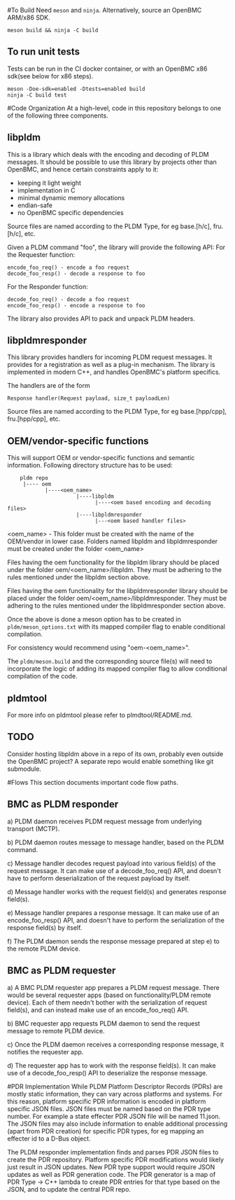 #To Build
Need `meson` and `ninja`. Alternatively, source an OpenBMC ARM/x86 SDK.
```
meson build && ninja -C build
```
## To run unit tests
Tests can be run in the CI docker container, or with an OpenBMC x86 sdk(see
below for x86 steps).
```
meson -Doe-sdk=enabled -Dtests=enabled build
ninja -C build test
```

#Code Organization
At a high-level, code in this repository belongs to one of the following three
components.

## libpldm
This is a library which deals with the encoding and decoding of PLDM messages.
It should be possible to use this library by projects other than OpenBMC, and
hence certain constraints apply to it:
- keeping it light weight
- implementation in C
- minimal dynamic memory allocations
- endian-safe
- no OpenBMC specific dependencies

Source files are named according to the PLDM Type, for eg base.[h/c], fru.[h/c],
etc.

Given a PLDM command "foo", the library will provide the following API:
For the Requester function:
```
encode_foo_req() - encode a foo request
decode_foo_resp() - decode a response to foo
```
For the Responder function:
```
decode_foo_req() - decode a foo request
encode_foo_resp() - encode a response to foo
```
The library also provides API to pack and unpack PLDM headers.

## libpldmresponder
This library provides handlers for incoming PLDM request messages. It provides
for a registration as well as a plug-in mechanism. The library is implemented in
modern C++, and handles OpenBMC's platform specifics.

The handlers are of the form
```
Response handler(Request payload, size_t payloadLen)
```

Source files are named according to the PLDM Type, for eg base.[hpp/cpp],
fru.[hpp/cpp], etc.


## OEM/vendor-specific functions
This will support OEM or vendor-specific functions and semantic information.
Following directory structure has to be used:
```
    pldm repo
     |---- oem
            |----<oem_name>
                      |----libpldm
                            |----<oem based encoding and decoding files>
                      |----libpldmresponder
                            |---<oem based handler files>

```
<oem_name> - This folder must be created with the name of the OEM/vendor
in lower case. Folders named libpldm and libpldmresponder must be created under
the folder <oem_name>

Files having the oem functionality for the libpldm library should be placed
under the folder oem/<oem_name>/libpldm. They must be adhering to the rules
mentioned under the libpldm section above.

Files having the oem functionality for the libpldmresponder library should be
placed under the folder oem/<oem_name>/libpldmresponder. They must be adhering
to the rules mentioned under the libpldmresponder section above.

Once the above is done a meson option has to be created in
`pldm/meson_options.txt` with its mapped compiler flag to enable conditional
compilation.

For consistency would recommend using "oem-<oem_name>".

The `pldm/meson.build` and the corresponding source file(s) will need to
incorporate the logic of adding its mapped compiler flag to allow conditional
compilation of the code.

## pldmtool

For more info on pldmtool please refer to plmdtool/README.md.


## TODO
Consider hosting libpldm above in a repo of its own, probably even outside the
OpenBMC project? A separate repo would enable something like git submodule.

#Flows
This section documents important code flow paths.

## BMC as PLDM responder
a) PLDM daemon receives PLDM request message from underlying transport (MCTP).

b) PLDM daemon routes message to message handler, based on the PLDM command.

c) Message handler decodes request payload into various field(s) of the request
   message. It can make use of a decode_foo_req() API, and doesn't have to
   perform deserialization of the request payload by itself.

d) Message handler works with the request field(s) and generates response
   field(s).

e) Message handler prepares a response message. It can make use of an
   encode_foo_resp() API, and doesn't have to perform the serialization of the
   response field(s) by itself.

f) The PLDM daemon sends the response message prepared at step e) to the remote
   PLDM device.

## BMC as PLDM requester
a) A BMC PLDM requester app prepares a PLDM request message. There would be
   several requester apps (based on functionality/PLDM remote device). Each of
   them needn't bother with the serialization of request field(s), and can
   instead make use of an encode_foo_req() API.

b) BMC requester app requests PLDM daemon to send the request message to remote
   PLDM device.

c) Once the PLDM daemon receives a corresponding response message, it notifies
   the requester app.

d) The requester app has to work with the response field(s). It can make use of
   a decode_foo_resp() API to deserialize the response message.

#PDR Implementation
While PLDM Platform Descriptor Records (PDRs) are mostly static information,
they can vary across platforms and systems. For this reason, platform specific
PDR information is encoded in platform specific JSON files. JSON files must be
named based on the PDR type number. For example a state effecter PDR JSON file
will be named 11.json. The JSON files may also include information to enable
additional processing (apart from PDR creation) for specific PDR types, for eg
mapping an effecter id to a D-Bus object.

The PLDM responder implementation finds and parses PDR JSON files to create the
PDR repository. Platform specific PDR modifications would likely just result in
JSON updates. New PDR type support would require JSON updates as well as PDR
generation code. The PDR generator is a map of PDR Type -> C++ lambda to create
PDR entries for that type based on the JSON, and to update the central PDR repo.
